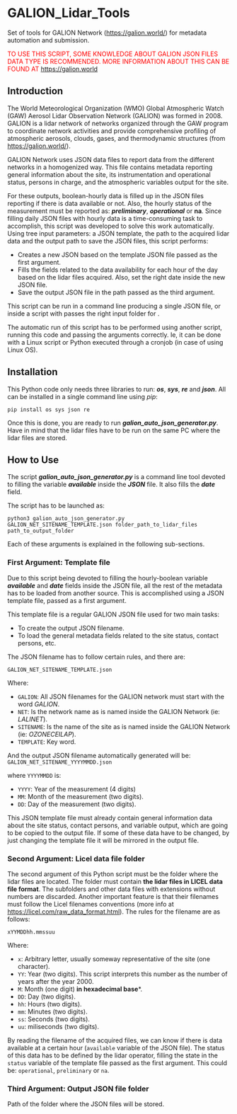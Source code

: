 # GALION_Lidar_Tools
Set of tools for GALION Network (https://galion.world/) for metadata automation and submission.

<span style="color:red"> TO USE THIS SCRIPT, SOME KNOWLEDGE ABOUT GALION JSON FILES DATA TYPE IS RECOMMENDED. MORE INFORMATION ABOUT THIS CAN BE FOUND AT https://galion.world</span>

## Introduction

The World Meteorological Organization (WMO) Global Atmospheric Watch (GAW) Aerosol Lidar Observation Network (GALION) was formed in 2008. GALION is a lidar network of networks organized through the GAW program to coordinate network activities and provide comprehensive profiling of atmospheric aerosols, clouds, gases, and thermodynamic structures (from https://galion.world/).


GALION Network uses JSON data files to report data from the different networks in a homogenized way. This file contains metadata reporting general information about the site, its instrumentation and operational status, persons in charge, and the atmospheric variables output for the site.

For these outputs, boolean-hourly data is filled up in the JSON files reporting if there is data available or not. Also, the hourly status of the measurement must be reported as: ***preliminary***, ***operational*** or **na**. Since filling daily JSON files with hourly data is a time-consuming task to accomplish, this script was developed to solve this work automatically. Using tree input parameters: a JSON template, the path to the acquired lidar data and the output path to save the JSON files, this script performs:
* Creates a new JSON based on the template JSON file passed as the first argument.
* Fills the fields related to the data availability for each hour of the day based on the lidar files acquired. Also, set the right date inside the new JSON file.
* Save the output JSON file in the path passed as the third argument.

This script can be run in a command line producing a single JSON file, or inside a script with passes the right input folder for .

The automatic run of this script has to be performed using another script, running this code and passing the arguments correctly. Ie, it can be done with a Linux script or Python executed through a cronjob (in case of using Linux OS).


## Installation
This Python code only needs three libraries to run: ***os***, ***sys***, ***re*** and ***json***. All can be installed in a single command line using *pip*:

```
pip install os sys json re
```

Once this is done, you are ready to run ***galion_auto_json_generator.py***. Have in mind that the lidar files have to be run on the same PC where the lidar files are stored.

## How to Use

The script ***galion_auto_json_generator.py*** is a command line tool devoted to filling the variable ***available*** inside the ***JSON*** file. It also fills the ***date*** field.

The script has to be launched as:

```
python3 galion_auto_json_generator.py GALION_NET_SITENAME_TEMPLATE.json folder_path_to_lidar_files path_to_output_folder

```

Each of these arguments is explained in the following sub-sections.


### First Argument: Template file

Due to this script being devoted to filling the hourly-boolean variable ***available*** and ***date*** fields inside the JSON file, all the rest of the metadata has to be loaded from another source. This is accomplished using a JSON template file, passed as a first argument.

This template file is a regular GALION JSON file used for two main tasks:
* To create the output JSON filename.
* To load the general metadata fields related to the site status, contact persons, etc.

The JSON filename has to follow certain rules, and there are:

`GALION_NET_SITENAME_TEMPLATE.json`

Where:
- `GALION`: All JSON filenames for the GALION network must start with the word *GALION*.
- `NET`: Is the network name as is named inside the GALION Network (ie: *LALINET*).
- `SITENAME`: Is the name of the site as is named inside the GALION Network (ie: *OZONECEILAP*).
- `TEMPLATE`: Key word.

And the output JSON filename automatically generated will be: `GALION_NET_SITENAME_YYYYMMDD.json`

where `YYYYMMDD` is:

- `YYYY`: Year of the measurement (4 digits)
- `MM`: Month of the measurement (two digits).
- `DD`: Day of the measurement (two digits).

This JSON template file must already contain general information data about the site status, contact persons, and variable output, which are going to be copied to the output file. If some of these data have to be changed, by just changing the template file it will be mirrored in the output file.


### Second Argument: Licel data file folder

The second argument of this Python script must be the folder where the lidar files are located. The folder must contain **the lidar files in LICEL data file format**. The subfolders and other data files with extensions without numbers are discarded.
Another important feature is that their filenames must follow the Licel filenames conventions (more info at https://licel.com/raw_data_format.html). The rules for the filename are as follows:

`xYYMDDhh.mmssuu`

Where: 

* `x`: Arbitrary letter, usually someway representative of the site (one character).
* `YY`: Year (two digits). This script interprets this number as the number of years after the year 2000.
* `M`: Month (one digit) **in hexadecimal base***.
* `DD`: Day (two digits).
* `hh`: Hours (two digits).
* `mm`: Minutes (two digits).
* `ss`: Seconds (two digits).
* `uu`: miliseconds (two digits).

By reading the filename of the acquired files, we can know if there is data available at a certain hour (`available` variable of the JSON file). The status of this data has to be defined by the lidar operator, filling the state in the `status` variable of the template file passed as the first argument. This could be: `operational`, `preliminary` or `na`.


### Third Argument: Output JSON file folder

Path of the folder where the JSON files will be stored.
